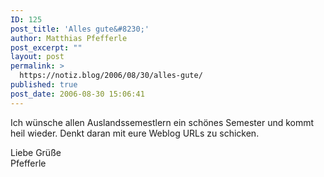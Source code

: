 ```yaml
---
ID: 125
post_title: 'Alles gute&#8230;'
author: Matthias Pfefferle
post_excerpt: ""
layout: post
permalink: >
  https://notiz.blog/2006/08/30/alles-gute/
published: true
post_date: 2006-08-30 15:06:41
---
```

<!-- wp:paragraph -->
<p>Ich wünsche allen Auslandssemestlern ein schönes Semester und kommt heil wieder. Denkt daran mit eure Weblog URLs zu schicken.</p>
<!-- /wp:paragraph -->

<!-- wp:paragraph -->
<p>Liebe Grüße<br/> Pfefferle
</p>
<!-- /wp:paragraph -->